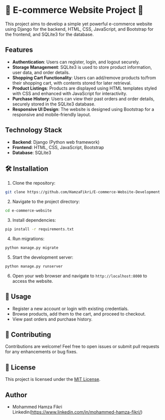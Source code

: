 # 🌟 E-commerce Website Project 🌟

This project aims to develop a simple yet powerful e-commerce website using Django for the backend, HTML, CSS, JavaScript, and Bootstrap for the frontend, and SQLite3 for the database.

## Features

- **Authentication**: Users can register, login, and logout securely.
- **Storage Management**: SQLite3 is used to store product information, user data, and order details.
- **Shopping Cart Functionality**: Users can add/remove products to/from their shopping cart, with contents stored for later retrieval.
- **Product Listings**: Products are displayed using HTML templates styled with CSS and enhanced with JavaScript for interactivity.
- **Purchase History**: Users can view their past orders and order details, securely stored in the SQLite3 database.
- **Responsive UI Design**: The website is designed using Bootstrap for a responsive and mobile-friendly layout.

## Technology Stack

- **Backend**: Django (Python web framework)
- **Frontend**: HTML, CSS, JavaScript, Bootstrap
- **Database**: SQLite3

## 🛠️ Installation

1. Clone the repository:

```bash
git clone https://github.com/HamzaFikri/E-commerce-Website-Development
```

2. Navigate to the project directory:

```bash
cd e-commerce-website
```

3. Install dependencies:

```bash
pip install -r requirements.txt
```

4. Run migrations:

```bash
python manage.py migrate
```

5. Start the development server:

```bash
python manage.py runserver
```

6. Open your web browser and navigate to `http://localhost:8000` to access the website.

## 🚀 Usage

- Register a new account or login with existing credentials.
- Browse products, add them to the cart, and proceed to checkout.
- View past orders and purchase history.

## 🤝 Contributing

Contributions are welcome! Feel free to open issues or submit pull requests for any enhancements or bug fixes.

## 📜 License

This project is licensed under the [MIT License](LICENSE).

## Author

- Mohammed Hamza Fikri
Linkedin(https://www.linkedin.com/in/mohammed-hamza-fikri/)